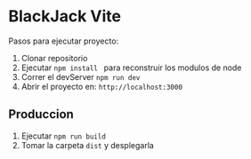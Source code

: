 # BlackJack Vite

Pasos para ejecutar proyecto:

1. Clonar repositorio
2. Ejecutar ```npm install ``` para reconstruir los modulos de node
3. Correr el devServer ```npm run dev```
4. Abrir el proyecto en: ```http://localhost:3000```

## Produccion

1. Ejecutar ```npm run build```
2. Tomar la carpeta ```dist``` y desplegarla
